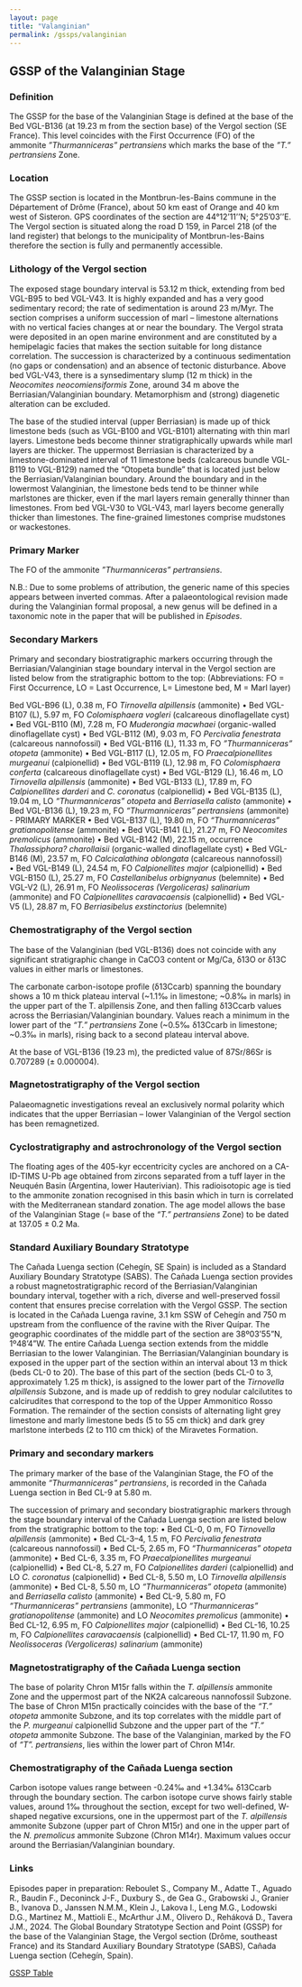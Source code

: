```yaml
---
layout: page
title: "Valanginian"
permalink: /gssps/valanginian
---
```

## GSSP of the Valanginian Stage

### Definition
The GSSP for the base of the Valanginian Stage is defined at the base of the Bed VGL-B136 (at 19.23 m from the section base) of the Vergol section (SE France). This level coincides with the First Occurrence (FO) of the ammonite _”Thurmanniceras” pertransiens_ which marks the base of the _”T.” pertransiens_ Zone.

### Location
The GSSP section is located in the Montbrun-les-Bains commune in the Département of Drôme (France), about 50 km east of Orange and 40 km west of Sisteron. GPS coordinates of the section are 44°12’11’’N; 5°25’03’’E. The Vergol section is situated along the road D 159, in Parcel 218 (of the land register) that belongs to the municipality of Montbrun-les-Bains therefore the section is fully and permanently accessible. 

### Lithology of the Vergol section

The exposed stage boundary interval is 53.12 m thick, extending from bed VGL-B95 to bed VGL-V43. It is highly expanded and has a very good sedimentary record; the rate of sedimentation is around 23 m/Myr. The section comprises a uniform succession of marl – limestone alternations with no vertical facies changes at or near the boundary. The Vergol strata were deposited in an open marine environment and are constituted by a hemipelagic facies that makes the section suitable for long distance correlation. The succession is characterized by a continuous sedimentation (no gaps or condensation) and an absence of tectonic disturbance. Above bed VGL-V43, there is a synsedimentary slump (12 m thick) in the _Neocomites neocomiensiformis_ Zone, around 34 m above the Berriasian/Valanginian boundary. Metamorphism and (strong) diagenetic alteration can be excluded.

The base of the studied interval (upper Berriasian) is made up of thick limestone beds (such as VGL-B100 and VGL-B101) alternating with thin marl layers. Limestone beds become thinner stratigraphically upwards while marl layers are thicker. The uppermost Berriasian is characterized by a limestone-dominated interval of 11 limestone beds (calcareous bundle VGL-B119 to VGL-B129) named the “Otopeta bundle” that is located just below the Berriasian/Valanginian boundary. Around the boundary and in the lowermost Valanginian, the limestone beds tend to be thinner while marlstones are thicker, even if the marl layers remain generally thinner than limestones. From bed VGL-V30 to VGL-V43, marl layers become generally thicker than limestones. The fine-grained limestones comprise mudstones or wackestones.

### Primary Marker
The FO of the ammonite _”Thurmanniceras” pertransiens_.

N.B.: Due to some problems of attribution, the generic name of this species appears between inverted commas. After a palaeontological revision made during the Valanginian formal proposal, a new genus will be defined in a taxonomic note in the paper that will be published in _Episodes_.

### Secondary Markers
Primary and secondary biostratigraphic markers occurring through the Berriasian/Valanginian stage boundary interval in the Vergol section are listed below from the stratigraphic bottom to the top:
(Abbreviations: FO = First Occurrence, LO = Last Occurrence, L= Limestone bed, M = Marl layer)

 Bed VGL-B96 (L), 0.38 m, FO _Tirnovella alpillensis_ (ammonite) 
 •	Bed VGL-B107 (L), 5.97 m, FO _Colomisphaera vogleri_ (calcareous dinoflagellate cyst) 
•	Bed VGL-B110 (M), 7.28 m, FO _Muderongia macwhaei_ (organic-walled dinoflagellate cyst) 
•	Bed VGL-B112 (M), 9.03 m, FO _Percivalia fenestrata_ (calcareous nannofossil) 
•	Bed VGL-B116 (L), 11.33 m, FO _”Thurmanniceras” otopeta_ (ammonite) 
•	Bed VGL-B117 (L), 12.05 m, FO _Praecalpionellites murgeanui_ (calpionellid) 
•	Bed VGL-B119 (L), 12.98 m, FO _Colomisphaera conferta_ (calcareous dinoflagellate cyst) 
•	Bed VGL-B129 (L), 16.46 m, LO _Tirnovella alpillensis_ (ammonite) 
•	Bed VGL-B133 (L), 17.89 m, FO _Calpionellites darderi_ and _C. coronatus_ (calpionellid) 
•	Bed VGL-B135 (L), 19.04 m, LO _“Thurmanniceras” otopeta_ and _Berriasella calisto_ (ammonite) 
•	Bed VGL-B136 (L), 19.23 m, FO _“Thurmanniceras” pertransiens_ (ammonite) - PRIMARY MARKER 
•	Bed VGL-B137 (L), 19.80 m, FO _“Thurmanniceras” gratianopolitense_ (ammonite) 
•	Bed VGL-B141 (L), 21.27 m, FO _Neocomites premolicus_ (ammonite) 
•	Bed VGL-B142 (M), 22.15 m, occurrence _Thalassiphora? charollaisii_ (organic-walled dinoflagellate cyst) 
•	Bed VGL-B146 (M), 23.57 m, FO _Calcicalathina oblongata_ (calcareous nannofossil)  
•	Bed VGL-B149 (L), 24.54 m, FO _Calpionellites major_ (calpionellid) 
•	Bed VGL-B150 (L), 25.27 m, FO _Castellanibelus orbignyanus_ (belemnite) 
•	Bed VGL-V2 (L), 26.91 m, FO _Neolissoceras (Vergoliceras) salinarium_ (ammonite) and FO _Calpionellites caravacaensis_ (calpionellid) 
•	Bed VGL-V5 (L), 28.87 m, FO _Berriasibelus exstinctorius_ (belemnite) 


### Chemostratigraphy of the Vergol section

The base of the Valanginian (bed VGL-B136) does not coincide with any significant stratigraphic change in CaCO3 content or Mg/Ca, δ13O or δ13C values in either marls or limestones.

The carbonate carbon-isotope profile (δ13Ccarb) spanning the boundary shows a 10 m thick plateau interval (~1.1‰ in limestone; ~0.8‰ in marls) in the upper part of the T. alpillensis Zone, and then falling δ13Ccarb values across the Berriasian/Valanginian boundary.  Values reach a minimum in the lower part of the _“T.” pertransiens_ Zone (~0.5‰ δ13Ccarb in limestone; ~0.3‰ in marls), rising back to a second plateau interval above.

At the base of VGL-B136 (19.23 m), the predicted value of 87Sr/86Sr is 0.707289 (± 0.000004).


### Magnetostratigraphy of the Vergol section
Palaeomagnetic investigations reveal an exclusively normal polarity which indicates that the upper Berriasian – lower Valanginian of the Vergol section has been remagnetized.

### Cyclostratigraphy and astrochronology of the Vergol section

The floating ages of the 405-kyr eccentricity cycles are anchored on a CA-ID-TIMS U-Pb age obtained from zircons separated from a tuff layer in the Neuquén Basin (Argentina, lower Hauterivian). This radioisotopic age is tied to the ammonite zonation recognised in this basin which in turn is correlated with the Mediterranean standard zonation. The age model allows the base of the Valanginian Stage (= base of the _“T.”  pertransiens_ Zone) to be dated at 137.05 ± 0.2 Ma.

### Standard Auxiliary Boundary Stratotype

The Cañada Luenga section (Cehegín, SE Spain) is included as a Standard Auxiliary Boundary Stratotype (SABS). The Cañada Luenga section provides a robust magnetostratigraphic record of the Berriasian/Valanginian boundary interval, together with a rich, diverse and well-preserved fossil content that ensures precise correlation with the Vergol GSSP. 
The section is located in the Cañada Luenga ravine, 3.1 km SSW of Cehegín and 750 m upstream from the confluence of the ravine with the River Quípar. The geographic coordinates of the middle part of the section are 38º03’55”N, 1º48’4”W. The entire Cañada Luenga section extends from the middle Berriasian to the lower Valanginian.
The Berriasian/Valanginian boundary is exposed in the upper part of the section within an interval about 13 m thick (beds CL-0 to 20). The base of this part of the section (beds CL-0 to 3, approximately 1.25 m thick), is assigned to the lower part of the _Tirnovella alpillensis_ Subzone, and is made up of reddish to grey nodular calcilutites to calcirudites that correspond to the top of the Upper Ammonitico Rosso Formation. The remainder of the section consists of alternating light grey limestone and marly limestone beds (5 to 55 cm thick) and dark grey marlstone interbeds (2 to 110 cm thick) of the Miravetes Formation. 

### Primary and secondary markers

The primary marker of the base of the Valanginian Stage, the FO of the ammonite _“Thurmanniceras” pertransiens_, is recorded in the Cañada Luenga section in Bed CL-9 at 5.80 m. 

The succession of primary and secondary biostratigraphic markers through the stage boundary interval of the Cañada Luenga section are listed below from the stratigraphic bottom to the top: 
•	Bed CL-0, 0 m, FO _Tirnovella alpillensis_ (ammonite)
•	Bed CL-3–4, 1.5 m, FO _Percivalia fenestrata_ (calcareous nannofossil)
•	Bed CL-5, 2.65 m, FO _“Thurmanniceras” otopeta_ (ammonite)
•	Bed CL-6, 3.35 m, FO _Praecalpionellites murgeanui_ (calpionellid)
•	Bed CL-8, 5.27 m, FO _Calpionellites darderi_ (calpionellid) and LO _C. coronatus_ (calpionellid) 
•	Bed CL-8, 5.50 m, LO _Tirnovella alpillensis_ (ammonite)
•	Bed CL-8, 5.50 m, LO _“Thurmanniceras” otopeta_ (ammonite) and _Berriasella calisto_ (ammonite)
•	Bed CL-9, 5.80 m, FO _“Thurmanniceras” pertransiens_ (ammonite), LO _“Thurmanniceras” gratianopolitense_ (ammonite) and LO _Neocomites premolicus_ (ammonite)
•	Bed CL-12, 6.95 m, FO _Calpionellites major_ (calpionellid)
•	Bed CL-16, 10.25 m, FO _Calpionellites caravacaensis_ (calpionellid)
•	Bed CL-17, 11.90 m, FO _Neolissoceras (Vergoliceras) salinarium_ (ammonite)


### Magnetostratigraphy of the Cañada Luenga section

The base of polarity Chron M15r falls within the _T. alpillensis_ ammonite Zone and the uppermost part of the NK2A calcareous nannofossil Subzone. The base of Chron M15n practically coincides with the base of the _“T.” otopeta_ ammonite Subzone, and its top correlates with the middle part of the _P. murgeanui_ calpionellid Subzone and the upper part of the _“T.” otopeta_ ammonite Subzone. The base of the Valanginian, marked by the FO of _“T”. pertransiens_, lies within the lower part of Chron M14r.

### Chemostratigraphy of the Cañada Luenga section

Carbon isotope values range between -0.24‰ and +1.34‰ δ13Ccarb through the boundary section. The carbon isotope curve shows fairly stable values, around 1‰ throughout the section, except for two well-defined, W-shaped negative excursions, one in the uppermost part of the _T. alpillensis_ ammonite Subzone (upper part of Chron M15r) and one in the upper part of the _N. premolicus_ ammonite Subzone (Chron M14r). Maximum values occur around the Berriasian/Valanginian boundary. 


### Links
Episodes paper in preparation: Reboulet S., Company M., Adatte T., Aguado R., Baudin F., Deconinck J-F., Duxbury S., de Gea G., Grabowski J., Granier B., Ivanova D., Janssen N.M.M., Klein J., Lakova I., Leng M.G., Lodowski D.G., Martinez M., Mattioli E., McArthur J.M., Olivero D., Reháková D., Tavera J.M., 2024. The Global Boundary Stratotype Section and Point (GSSP) for the base of the Valanginian Stage, the Vergol section (Drôme, southeast France) and its Standard Auxiliary Boundary Stratotype (SABS), Cañada Luenga section (Cehegín, Spain).

[GSSP Table](https://stratigraphy.org/gssps/)
